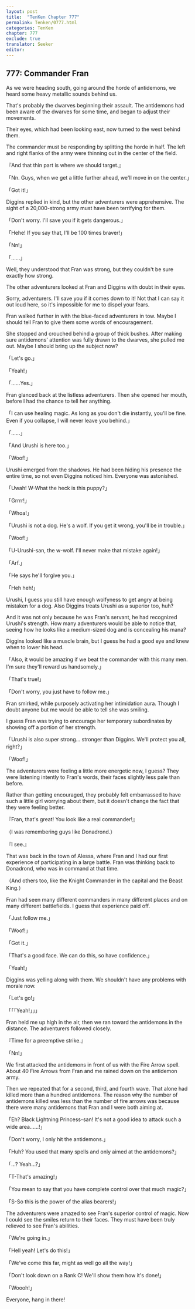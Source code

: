 ```yaml
---
layout: post
title:  "TenKen Chapter 777"
permalink: Tenken/0777.html
categories: TenKen
chapter: 777
exclude: true
translator: Seeker
editor: 
---
```

<h2 id="ch777">777: Commander Fran</h2>

As we were heading south, going around the horde of antidemons, we heard some heavy metallic sounds behind us.

That's probably the dwarves beginning their assault. The antidemons had been aware of the dwarves for some time, and began to adjust their movements.

Their eyes, which had been looking east, now turned to the west behind them.

The commander must be responding by splitting the horde in half. The left and right flanks of the army were thinning out in the center of the field.

『And that thin part is where we should target.』

「Nn. Guys, when we get a little further ahead, we'll move in on the center.」

「Got it!」

Diggins replied in kind, but the other adventurers were apprehensive. The sight of a 20,000-strong army must have been terrifying for them.

「Don't worry. I'll save you if it gets dangerous.」

「Hehe! If you say that, I'll be 100 times braver!」

「Nn!」

「……」

Well, they understood that Fran was strong, but they couldn't be sure exactly how strong.

The other adventurers looked at Fran and Diggins with doubt in their eyes.

Sorry, adventurers. I'll save you if it comes down to it! Not that I can say it out loud here, so it's impossible for me to dispel your fears.

Fran walked further in with the blue-faced adventurers in tow. Maybe I should tell Fran to give them some words of encouragement.

She stopped and crouched behind a group of thick bushes. After making sure antidemons' attention was fully drawn to the dwarves, she pulled me out. Maybe I should bring up the subject now?

「Let's go.」

「Yeah!」

「……Yes.」

Fran glanced back at the listless adventurers. Then she opened her mouth, before I had the chance to tell her anything.

「I can use healing magic. As long as you don't die instantly, you'll be fine. Even if you collapse, I will never leave you behind.」

「……」

「And Urushi is here too.」

「Woof!」

Urushi emerged from the shadows. He had been hiding his presence the entire time, so not even Diggins noticed him. Everyone was astonished.

「Uwah! W-What the heck is this puppy?」

「Grrrr!」

「Whoa!」

「Urushi is not a dog. He's a wolf. If you get it wrong, you'll be in trouble.」

「Woof!」

「U-Urushi-san, the w-wolf. I'll never make that mistake again!」

「Arf.」

「He says he'll forgive you.」

「Heh heh!」

Urushi, I guess you still have enough wolfyness to get angry at being mistaken for a dog. Also Diggins treats Urushi as a superior too, huh?

And it was not only because he was Fran's servant, he had recognized Urushi's strength. How many adventurers would be able to notice that, seeing how he looks like a medium-sized dog and is concealing his mana?

Diggins looked like a muscle brain, but I guess he had a good eye and knew when to lower his head.

「Also, it would be amazing if we beat the commander with this many men. I'm sure they'll reward us handsomely.」

「That's true!」

「Don't worry, you just have to follow me.」

Fran smirked, while purposely activating her intimidation aura. Though I doubt anyone but me would be able to tell she was smiling.

I guess Fran was trying to encourage her temporary subordinates by showing off a portion of her strength.

「Urushi is also super strong… stronger than Diggins. We'll protect you all, right?」

「Woof!」

The adventurers were feeling a little more energetic now, I guess? They were listening intently to Fran's words, their faces slightly less pale than before.

Rather than getting encouraged, they probably felt embarrassed to have such a little girl worrying about them, but it doesn't change the fact that they were feeling better.

『Fran, that's great! You look like a real commander!』

（I was remembering guys like Donadrond.）

『I see.』

That was back in the town of Alessa, where Fran and I had our first experience of participating in a large battle. Fran was thinking back to Donadrond, who was in command at that time.

（And others too, like the Knight Commander in the capital and the Beast King.）

Fran had seen many different commanders in many different places and on many different battlefields. I guess that experience paid off.

「Just follow me.」

「Woof!」

「Got it.」

「That's a good face. We can do this, so have confidence.」

「Yeah!」

Diggins was yelling along with them. We shouldn't have any problems with morale now.

「Let's go!」

「「「Yeah!」」」

Fran held me up high in the air, then we ran toward the antidemons in the distance. The adventurers followed closely.

『Time for a preemptive strike.』

「Nn!」

We first attacked the antidemons in front of us with the Fire Arrow spell. About 40 Fire Arrows from Fran and me rained down on the antidemon army.

Then we repeated that for a second, third, and fourth wave. That alone had killed more than a hundred antidemons. The reason why the number of antidemons killed was less than the number of fire arrows was because there were many antidemons that Fran and I were both aiming at.

「Eh? Black Lightning Princess-san! It's not a good idea to attack such a wide area……!」

「Don't worry, I only hit the antidemons.」

「Huh? You used that many spells and only aimed at the antidemons?」

「…? Yeah…?」

「T-That's amazing!」

「You mean to say that you have complete control over that much magic?」

「S-So this is the power of the alias bearers!」

The adventurers were amazed to see Fran's superior control of magic. Now I could see the smiles return to their faces. They must have been truly relieved to see Fran's abilities.

「We're going in.」

「Hell yeah! Let's do this!」

「We've come this far, might as well go all the way!」

「Don't look down on a Rank C! We'll show them how it's done!」

「Woooh!」

Everyone, hang in there!



